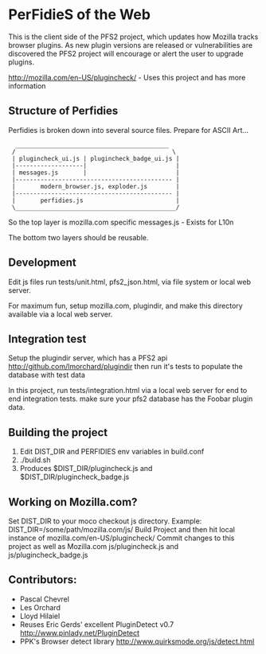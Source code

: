 # PerFidieS of the Web #
This is the client side of the PFS2 project, which updates how
Mozilla tracks browser plugins. As new plugin versions are released
or vulnerabilities are discovered the PFS2 project will
encourage or alert the user to upgrade plugins.

http://mozilla.com/en-US/plugincheck/ - Uses this project and has more information

## Structure of Perfidies ##
Perfidies is broken down into several source files. Prepare for ASCII Art...
      
      ___________________________________________
     /                                            \
     | plugincheck_ui.js | plugincheck_badge_ui.js |
     |-------------------|                         |
     | messages.js       |                         |
     |-------------------------------------------- |
     |       modern_browser.js, exploder.js        |
     |-------------------------------------------- |
     |       perfidies.js                          |
     \_____________________________________________/

So the top layer is mozilla.com specific
messages.js - Exists for L10n

The bottom two layers should be reusable.

## Development ##
Edit js files run tests/unit.html, pfs2_json.html, via file system or local web server.

For maximum fun, setup mozilla.com, plugindir, and make this directory available
via a local web server.

## Integration test ##
Setup the plugindir server, which has a PFS2 api http://github.com/lmorchard/plugindir
then run it's tests to populate the database with test data

In this project, run tests/integration.html via a local web server
for end to end integration tests. make sure your pfs2 database has the Foobar plugin data.

## Building the project ##
1) Edit DIST_DIR and PERFIDIES env variables in build.conf
2) ./build.sh
3) Produces $DIST_DIR/plugincheck.js and $DIST_DIR/plugincheck_badge.js

## Working on Mozilla.com? ##
Set DIST_DIR to your moco checkout js directory.
Example:
    DIST_DIR=/some/path/mozilla.com/js/
Build Project and then hit local instance of mozilla.com/en-US/plugincheck/
Commit changes to this project as well as Mozilla.com js/plugincheck.js and js/plugincheck_badge.js

## Contributors: ##
* Pascal Chevrel
* Les Orchard
* Lloyd Hilaiel
* Reuses Eric Gerds' excellent PluginDetect v0.7 http://www.pinlady.net/PluginDetect 
* PPK's Browser detect library http://www.quirksmode.org/js/detect.html
